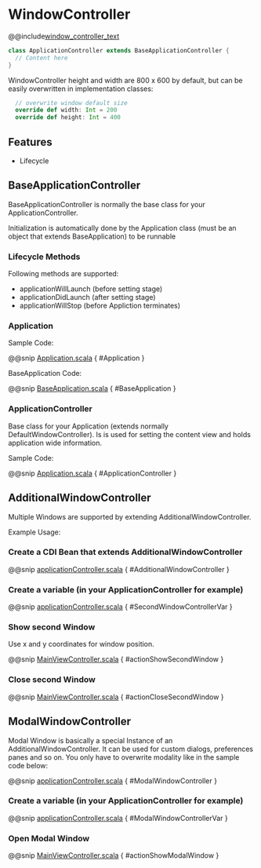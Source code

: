 # WindowController

@@include[window_controller_text](../includes/window_controller_text.md)


```scala
class ApplicationController extends BaseApplicationController {
  // Content here
}
```

WindowController height and width are 800 x 600 by default, but can be easily overwritten in implementation classes:

```scala
  // overwrite window default size
  override def width: Int = 200
  override def height: Int = 400

```

## Features

- Lifecycle

## BaseApplicationController

BaseApplicationController is normally the base class for your ApplicationController.

Initialization is automatically done by the Application class (must be an object that extends BaseApplication) to be runnable

### Lifecycle Methods

Following methods are supported:

* applicationWillLaunch (before setting stage)
* applicationDidLaunch (after setting stage)
* applicationWillStop (before Appliction terminates)

### Application

Sample Code:

@@snip [Application.scala](../../../../../demos/issues/src/main/scala/com/sfxcode/sapphire/javafx/demo/issues/Application.scala) { #Application }

BaseApplication Code:

@@snip [BaseApplication.scala](../../../../../src/main/scala/com/sfxcode/sapphire/javafx/application/BaseApplication.scala) { #BaseApplication }

### ApplicationController

Base class for your Application (extends normally DefaultWindowController). Is is used for setting the content view and holds application wide information.

Sample Code:

@@snip [Application.scala](../../../../../demos/issues/src/main/scala/com/sfxcode/sapphire/javafx/demo/issues/Application.scala) { #ApplicationController }

##  AdditionalWindowController

Multiple Windows are supported by extending AdditionalWindowController.

Example Usage:

### Create a CDI Bean that extends AdditionalWindowController

@@snip [applicationController.scala](../../../../../demos/windows/src/main/scala/com/sfxcode/sapphire/javafx/demo/windows/applicationController.scala) { #AdditionalWindowController }

### Create a variable (in your ApplicationController for example)

@@snip [applicationController.scala](../../../../../demos/windows/src/main/scala/com/sfxcode/sapphire/javafx/demo/windows/applicationController.scala) { #SecondWindowControllerVar }

### Show second Window

Use x and y coordinates for window position.

@@snip [MainViewController.scala](../../../../../demos/windows/src/main/scala/com/sfxcode/sapphire/javafx/demo/windows/controller/MainViewController.scala) { #actionShowSecondWindow }

### Close second Window

@@snip [MainViewController.scala](../../../../../demos/windows/src/main/scala/com/sfxcode/sapphire/javafx/demo/windows/controller/MainViewController.scala) { #actionCloseSecondWindow }


## ModalWindowController

Modal Window is basically a special Instance of an AdditionalWindowController.
It can be used for custom dialogs, preferences panes and so on.
You only have to overwrite modality like in the sample code below:

@@snip [applicationController.scala](../../../../../demos/windows/src/main/scala/com/sfxcode/sapphire/javafx/demo/windows/applicationController.scala) { #ModalWindowController }

### Create a variable (in your ApplicationController for example)

@@snip [applicationController.scala](../../../../../demos/windows/src/main/scala/com/sfxcode/sapphire/javafx/demo/windows/applicationController.scala) { #ModalWindowControllerVar }


### Open Modal Window

@@snip [MainViewController.scala](../../../../../demos/windows/src/main/scala/com/sfxcode/sapphire/javafx/demo/windows/controller/MainViewController.scala) { #actionShowModalWindow }
